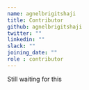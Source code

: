 ```yaml
---
name: agnelbrigitshaji
title: Contributor
github: agnelbrigitshaji
twitter: ""
linkedin: ""
slack: ""
joining_date: ""
role : contributor
---
```


Still waiting for this
